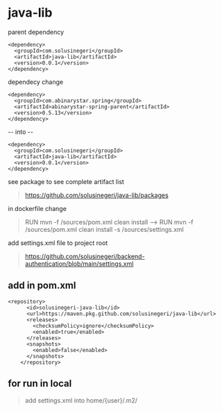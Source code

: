 # java-lib
parent dependency 
```
<dependency>
  <groupId>com.solusinegeri</groupId>
  <artifactId>java-lib</artifactId>
  <version>0.0.1</version>
</dependency> 
```
dependecy change
````
<dependency>
  <groupId>com.abinarystar.spring</groupId>
  <artifactId>abinarystar-spring-parent</artifactId>
  <version>0.5.13</version>
</dependency>
````
-- into --
````
<dependency>
  <groupId>com.solusinegeri</groupId>
  <artifactId>java-lib</artifactId>
  <version>0.0.1</version>
</dependency> 
````

see package to see complete artifact list
>https://github.com/solusinegeri/java-lib/packages

in dockerfile change
>RUN mvn -f /sources/pom.xml clean install --> RUN mvn -f /sources/pom.xml clean install -s /sources/settings.xml

add settings.xml file to project root
>https://github.com/solusinegeri/backend-authentication/blob/main/settings.xml

## add in pom.xml
````
<repository>
      <id>solusinegeri-java-lib</id>
      <url>https://maven.pkg.github.com/solusinegeri/java-lib</url>
      <releases>
        <checksumPolicy>ignore</checksumPolicy>
        <enabled>true</enabled>
      </releases>
      <snapshots>
        <enabled>false</enabled>
      </snapshots>
    </repository>
````


## for run in local
>add settings.xml into home/{user}/.m2/

